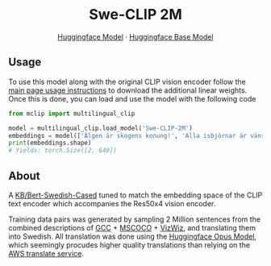 <br />
<p align="center">
  <h1 align="center">Swe-CLIP 2M</h1>
  
  <p align="center">  
    <a href="https://huggingface.co/M-CLIP/Swedish-2M">Huggingface Model</a>
    ·
    <a href="https://huggingface.co/KB/bert-base-swedish-cased">Huggingface Base Model</a>
  </p>
</p>

## Usage
To use this model along with the original CLIP vision encoder follow the [main page usage instructions](https://github.com/FreddeFrallan/Multilingual-CLIP) to download the additional linear weights.
Once this is done, you can load and use the model with the following code
```python
from mclip import multilingual_clip

model = multilingual_clip.load_model('Swe-CLIP-2M')
embeddings = model(['Älgen är skogens konung!', 'Alla isbjörnar är vänsterhänta'])
print(embeddings.shape)
# Yields: torch.Size([2, 640])
```

<!-- ABOUT THE PROJECT -->
## About
A [KB/Bert-Swedish-Cased](https://huggingface.co/KB/bert-base-swedish-cased) tuned to match the embedding space of the CLIP text encoder which accompanies the Res50x4 vision encoder. <br>

Training data pairs was generated by sampling 2 Million sentences from the combined descriptions of [GCC](https://ai.google.com/research/ConceptualCaptions/) + [MSCOCO](https://cocodataset.org/#home) + [VizWiz](https://vizwiz.org/tasks-and-datasets/image-captioning/), and translating them into Swedish.
All translation was done using the [Huggingface Opus Model](https://huggingface.co/Helsinki-NLP/opus-mt-en-sv), which seemingly procudes higher quality translations than relying on the [AWS translate service](https://aws.amazon.com/translate/).
